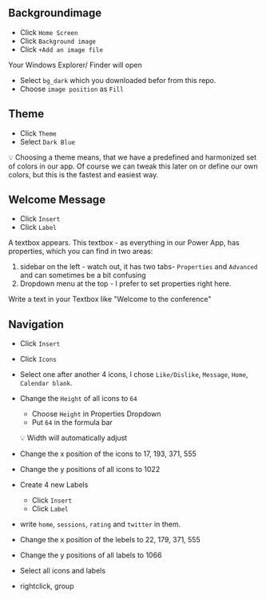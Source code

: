 ## Backgroundimage

* Click `Home Screen`
* Click `Background image`
* Click `+Add an image file`

Your Windows Explorer/ Finder will open

* Select `bg_dark` which you downloaded befor from this repo. 
* Choose `image position` as `Fill`

## Theme

* Click `Theme`
* Select `Dark Blue`

💡 Choosing a theme means, that we have a predefined and harmonized set of colors in our app. Of course we can tweak this later on or define our own colors, but this is the fastest and easiest way. 

## Welcome Message

* Click `Insert`
* Click `Label`

A textbox appears. This textbox - as everything in our Power App, has properties, which you can find in two areas: 

1. sidebar on the left - watch out, it has two tabs- `Properties` and `Advanced` and can sometimes be a bit confusing
2. Dropdown menu at the top - I prefer to set properties right here.

Write a text in your Textbox like "Welcome to the conference"

## Navigation

* Click `Insert`
* Click `Icons`
* Select one after another 4 icons, I chose `Like/Dislike`, `Message`, `Home`, `Calendar blank`. 
* Change the `Height` of all icons to `64`
  * Choose `Height` in Properties Dropdown
  * Put `64` in the formula bar
  
  💡 Width will automatically adjust
  
* Change the x position of the icons to 17, 193, 371, 555
* Change the y positions of all icons to 1022
* Create 4 new Labels 
  * Click `Insert`
  * Click `Label`
* write `home`, `sessions`, `rating` and `twitter` in them. 
* Change the x position of the lebels to 22, 179, 371, 555
* Change the y positions of all labels to 1066
* Select all icons and labels
* rightclick, group




